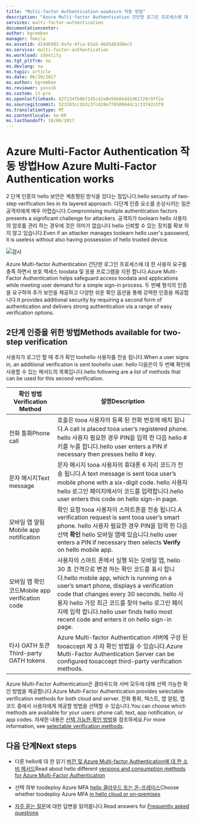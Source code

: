 ```yaml
---
title: "Multi-factor Authentication-aaaAzure 작동 방법"
description: "Azure Multi-factor Authentication 간단한 로그인 프로세스에 대 한 사용자 요구를 충족 하면서 보호 액세스 toodata 및 응용 프로그램을 지원 합니다. 두 번째 형식의 인증을 요구하여 추가 보안을 제공하고 다양한 쉬운 확인 옵션을 통해 강력한 인증을 제공합니다."
services: multi-factor-authentication
documentationcenter: 
author: kgremban
manager: femila
ms.assetid: d14db902-9afe-4fca-b3a5-4bd54b3d8ec5
ms.service: multi-factor-authentication
ms.workload: identity
ms.tgt_pltfrm: na
ms.devlang: na
ms.topic: article
ms.date: 06/20/2017
ms.author: kgremban
ms.reviewer: yossib
ms.custom: it-pro
ms.openlocfilehash: 82f234fb86f145c42e8e56b8bdd2d61720c9ff2a
ms.sourcegitcommit: 523283cc1b3c37c428e77850964dc1c33742c5f0
ms.translationtype: MT
ms.contentlocale: ko-KR
ms.lasthandoff: 10/06/2017
---
```

# <a name="how-azure-multi-factor-authentication-works"></a><span data-ttu-id="3d31a-104">Azure Multi-Factor Authentication 작동 방법</span><span class="sxs-lookup"><span data-stu-id="3d31a-104">How Azure Multi-Factor Authentication works</span></span>
<span data-ttu-id="3d31a-105">2 단계 인증의 hello 보안은 계층형된 방식을 있다는 점입니다.</span><span class="sxs-lookup"><span data-stu-id="3d31a-105">hello security of two-step verification lies in its layered approach.</span></span> <span data-ttu-id="3d31a-106">다단계 인증 요소를 손상시키는 일은 공격자에게 매우 어렵습니다.</span><span class="sxs-lookup"><span data-stu-id="3d31a-106">Compromising multiple authentication factors presents a significant challenge for attackers.</span></span> <span data-ttu-id="3d31a-107">공격자가 toolearn hello 사용자의 암호를 관리 하는 경우에 것은 의미가 없습니다 hello 신뢰할 수 있는 장치를 확보 하지 않고 있습니다.</span><span class="sxs-lookup"><span data-stu-id="3d31a-107">Even if an attacker manages toolearn hello user's password, it is useless without also having possession of hello trusted device.</span></span> 

![검사](./media/multi-factor-authentication-how-it-works/howitworks.png)

<span data-ttu-id="3d31a-109">Azure Multi-factor Authentication 간단한 로그인 프로세스에 대 한 사용자 요구를 충족 하면서 보호 액세스 toodata 및 응용 프로그램을 지원 합니다.</span><span class="sxs-lookup"><span data-stu-id="3d31a-109">Azure Multi-Factor Authentication helps safeguard access toodata and applications while meeting user demand for a simple sign-in process.</span></span>  <span data-ttu-id="3d31a-110">두 번째 형식의 인증을 요구하여 추가 보안을 제공하고 다양한 쉬운 확인 옵션을 통해 강력한 인증을 제공합니다.</span><span class="sxs-lookup"><span data-stu-id="3d31a-110">It provides additional security by requiring a second form of authentication and delivers strong authentication via a range of easy verification options.</span></span>


## <a name="methods-available-for-two-step-verification"></a><span data-ttu-id="3d31a-111">2단계 인증을 위한 방법</span><span class="sxs-lookup"><span data-stu-id="3d31a-111">Methods available for two-step verification</span></span>
<span data-ttu-id="3d31a-112">사용자가 로그인 할 때 추가 확인 toohello 사용자를 전송 됩니다.</span><span class="sxs-lookup"><span data-stu-id="3d31a-112">When a user signs in, an additional verification is sent toohello user.</span></span>  <span data-ttu-id="3d31a-113">hello 다음은이 두 번째 확인에 사용할 수 있는 메서드의 목록입니다.</span><span class="sxs-lookup"><span data-stu-id="3d31a-113">hello following are a list of methods that can be used for this second verification.</span></span>

| <span data-ttu-id="3d31a-114">확인 방법</span><span class="sxs-lookup"><span data-stu-id="3d31a-114">Verification Method</span></span> | <span data-ttu-id="3d31a-115">설명</span><span class="sxs-lookup"><span data-stu-id="3d31a-115">Description</span></span> |
| --- | --- |
| <span data-ttu-id="3d31a-116">전화 통화</span><span class="sxs-lookup"><span data-stu-id="3d31a-116">Phone call</span></span> |<span data-ttu-id="3d31a-117">호출은 tooa 사용자의 등록 된 전화 번호에 배치 됩니다.</span><span class="sxs-lookup"><span data-stu-id="3d31a-117">A call is placed tooa user’s registered phone.</span></span> <span data-ttu-id="3d31a-118">hello 사용자 필요한 경우 PIN을 입력 한 다음 hello # 키를 누를 합니다.</span><span class="sxs-lookup"><span data-stu-id="3d31a-118">hello user enters a PIN if necessary then presses hello # key.</span></span> |
| <span data-ttu-id="3d31a-119">문자 메시지</span><span class="sxs-lookup"><span data-stu-id="3d31a-119">Text message</span></span> |<span data-ttu-id="3d31a-120">문자 메시지 tooa 사용자의 휴대폰 6 자리 코드가 전송 됩니다.</span><span class="sxs-lookup"><span data-stu-id="3d31a-120">A text message is sent tooa user’s mobile phone with a six-digit code.</span></span> <span data-ttu-id="3d31a-121">hello 사용자 hello 로그인 페이지에서이 코드를 입력합니다.</span><span class="sxs-lookup"><span data-stu-id="3d31a-121">hello user enters this code on hello sign-in page.</span></span> |
| <span data-ttu-id="3d31a-122">모바일 앱 알림</span><span class="sxs-lookup"><span data-stu-id="3d31a-122">Mobile app notification</span></span> |<span data-ttu-id="3d31a-123">확인 요청 tooa 사용자의 스마트폰을 전송 됩니다.</span><span class="sxs-lookup"><span data-stu-id="3d31a-123">A verification request is sent tooa user’s smart phone.</span></span> <span data-ttu-id="3d31a-124">hello 사용자 필요한 경우 PIN을 입력 한 다음 선택 **확인** hello 모바일 앱에 있습니다.</span><span class="sxs-lookup"><span data-stu-id="3d31a-124">hello user enters a PIN if necessary then selects **Verify** on hello mobile app.</span></span> |
| <span data-ttu-id="3d31a-125">모바일 앱 확인 코드</span><span class="sxs-lookup"><span data-stu-id="3d31a-125">Mobile app verification code</span></span> |<span data-ttu-id="3d31a-126">사용자의 스마트 폰에서 실행 되는 모바일 앱, hello 30 초 간격으로 변경 하는 확인 코드를 표시 합니다.</span><span class="sxs-lookup"><span data-stu-id="3d31a-126">hello mobile app, which is running on a user’s smart phone, displays a verification code that changes every 30 seconds.</span></span> <span data-ttu-id="3d31a-127">hello 사용자 hello 가장 최근 코드를 찾아 hello 로그인 페이지에 입력 합니다.</span><span class="sxs-lookup"><span data-stu-id="3d31a-127">hello user finds hello most recent code and enters it on hello sign-in page.</span></span> |
| <span data-ttu-id="3d31a-128">타사 OATH 토큰</span><span class="sxs-lookup"><span data-stu-id="3d31a-128">Third-party OATH tokens</span></span> | <span data-ttu-id="3d31a-129">Azure Multi-factor Authentication 서버에 구성 된 tooaccept 제 3 자 확인 방법을 수 있습니다.</span><span class="sxs-lookup"><span data-stu-id="3d31a-129">Azure Multi-Factor Authentication Server can be configured tooaccept third-party verification methods.</span></span> |

<span data-ttu-id="3d31a-130">Azure Multi-Factor Authentication은 클라우드와 서버 모두에 대해 선택 가능한 확인 방법을 제공합니다.</span><span class="sxs-lookup"><span data-stu-id="3d31a-130">Azure Multi-Factor Authentication provides selectable verification methods for both cloud and server.</span></span> <span data-ttu-id="3d31a-131">전화 통화, 텍스트, 앱 알림, 앱 코드 중에서 사용자에게 제공할 방법을 선택할 수 있습니다.</span><span class="sxs-lookup"><span data-stu-id="3d31a-131">You can choose which methods are available for your users: phone call, text, app notification, or app codes.</span></span> <span data-ttu-id="3d31a-132">자세한 내용은 [선택 가능한 확인 방법](multi-factor-authentication-whats-next.md#selectable-verification-methods)을 참조하세요.</span><span class="sxs-lookup"><span data-stu-id="3d31a-132">For more information, see [selectable verification methods](multi-factor-authentication-whats-next.md#selectable-verification-methods).</span></span>

## <a name="next-steps"></a><span data-ttu-id="3d31a-133">다음 단계</span><span class="sxs-lookup"><span data-stu-id="3d31a-133">Next steps</span></span>

- <span data-ttu-id="3d31a-134">다른 hello에 대 한 읽기 [버전 및 Azure Multi-factor Authentication에 대 한 소비 메서드](multi-factor-authentication-versions-plans.md)</span><span class="sxs-lookup"><span data-stu-id="3d31a-134">Read about hello different [versions and consumption methods for Azure Multi-Factor Authentication](multi-factor-authentication-versions-plans.md)</span></span>

- <span data-ttu-id="3d31a-135">선택 여부 toodeploy Azure MFA [hello 클라우드 또는 온-프레미스](multi-factor-authentication-get-started.md)</span><span class="sxs-lookup"><span data-stu-id="3d31a-135">Choose whether toodeploy Azure MFA [in hello cloud or on-premises](multi-factor-authentication-get-started.md)</span></span>

- <span data-ttu-id="3d31a-136">[자주 묻는 질문](multi-factor-authentication-faq.md)에 대한 답변을 읽어봅니다.</span><span class="sxs-lookup"><span data-stu-id="3d31a-136">Read answers for [Frequently asked questions](multi-factor-authentication-faq.md)</span></span>